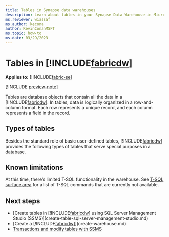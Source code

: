 ```yaml
---
title: Tables in Synapse data warehouses
description: Learn about tables in your Synapse Data Warehouse in Microsoft Fabric.
ms.reviewer: wiassaf
ms.author: kecona
author: KevinConanMSFT
ms.topic: how-to
ms.date: 03/29/2023
---
```


# Tables in [!INCLUDE[fabricdw](../../includes/fabric-dw.md)]

**Applies to:** [!INCLUDE[fabric-se](includes/applies-to-version/fabric-dw.md)]

[!INCLUDE [preview-note](../includes/preview-note.md)]
 
Tables are database objects that contain all the data in a [!INCLUDE[fabricdw](../../includes/fabric-dw.md)]. In tables, data is logically organized in a row-and-column format. Each row represents a unique record, and each column represents a field in the record. 

## Types of tables

 Besides the standard role of basic user-defined tables, [!INCLUDE[fabricdw](../../includes/fabric-dw.md)] provides the following types of tables that serve special purposes in a database.

## Known limitations

At this time, there's limited T-SQL functionality in the warehouse. See [T-SQL surface area](data-warehousing.md#t-sql-surface-area) for a list of T-SQL commands that are currently not available.

## Next steps

- [Create tables in [!INCLUDE[fabricdw](../../includes/fabric-dw.md)] using SQL Server Management Studio (SSMS)](create-table-sql-server-management-studio.md)
- [Create a [!INCLUDE[fabricdw](../../includes/fabric-dw.md)]](create-warehouse.md)
- [Transactions and modify tables with SSMS](transactions.md)